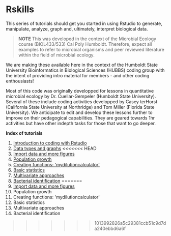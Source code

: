 # Rskills
This series of tutorials should get you started in using Rstudio to generate, manipulate, analyze, graph and, ultimately, interpret biological data. 

> **NOTE** 
> This was developed in the context of the Microbial Ecology course (BIOL433/533) Cal Poly Humboldt. Therefore, expect all examples to refer to microbial organisms and peer reviewed literature within the field of microbial ecology.

We are making these available here in the context of the Humboldt State University Bioinformatics in Biological Sciences (HUBBS) coding group with the intent of providing intro material for members - and other coding enthousiasts!

Most of this code was originally developped for lessons in quantitative microbial ecology by Dr. Cuellar-Gempeler (Humboldt State University). Several of these include coding activities developped by Casey terHorst (California State University at Northridge) and Tom Miller (Florida State University). We anticipate to edit and develop these lessons further to improve on their pedagogical capabilities. They are geared towards 1hr activities but have other indepth tasks for those that want to go deeper.

**Index of tutorials**
1. [Introduction to coding with Rstudio](/Tutorial1/README.md)
2. [Data types and graphs](/Tutorial2/README.md)
<<<<<<< HEAD
3. [Import data and more figures](/Tutorial3/README.md)
4. [Population growth](/Tutorial4/README.md)
5. [Creating functions: 'mydilutioncalculator'](/Tutorial5/README.md)
6. [Basic statistics](/Tutorial6/README.md)
7. [Multivariate approaches](/Tutorial7/README.md)
8. [Bacterial identification](/Tutorial8/README.md)
=======
3. [Import data and more figures](Tutorial3/README.md)
4. Population growth
5. Creating functions: 'mydilutioncalculator'
6. Basic statistics
7. Multivariate approaches
8. Bacterial identification
>>>>>>> 1013992826a5c29381ccb51c9d7da240ebbd6a6f
